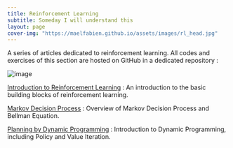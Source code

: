 ```yaml
---
title: Reinforcement Learning
subtitle: Someday I will understand this
layout: page
cover-img: "https://maelfabien.github.io/assets/images/rl_head.jpg"
---
```



A series of articles dedicated to reinforcement learning. All codes and exercises of this section are hosted on GitHub in a dedicated repository :

<div class="github-card" data-github="maelfabien/Machine_Learning_Tutorials" data-width="100%" data-height="" data-theme="default"></div>
<script src="//cdn.jsdelivr.net/github-cards/latest/widget.js"></script>

![image](https://maelfabien.github.io/assets/images/trl_head.jpg)

[Introduction to Reinforcement Learning](https://maelfabien.github.io/rl/RL_1/) : An introduction to the basic building blocks of reinforcement learning.

[Markov Decision Process](https://maelfabien.github.io/rl/RL_2/) : Overview of Markov Decision Process and Bellman Equation.

[Planning by Dynamic Programming](https://maelfabien.github.io/rl/RL_3/) : Introduction to Dynamic Programming, including Policy and Value Iteration.

<script type="text/javascript" src="//downloads.mailchimp.com/js/signup-forms/popup/unique-methods/embed.js" data-dojo-config="usePlainJson: true, isDebug: false"></script><script type="text/javascript">window.dojoRequire(["mojo/signup-forms/Loader"], function(L) { L.start({"baseUrl":"mc.us3.list-manage.com","uuid":"c76a8e2ec2bd989affb9a074f","lid":"4646542adb","uniqueMethods":true}) })</script>
